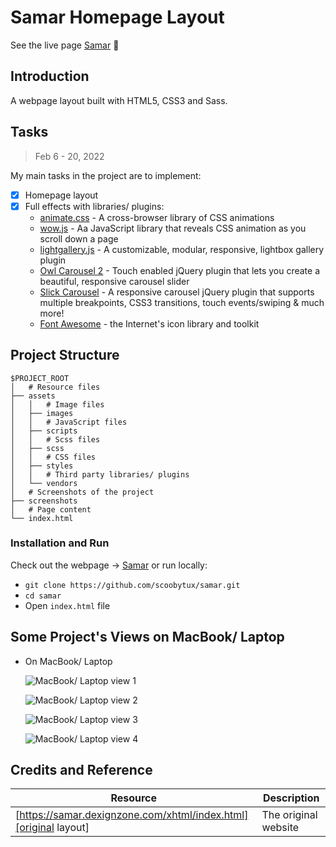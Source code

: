# Samar Homepage Layout

See the live page [Samar](https://scoobytux-samar.vercel.app/ "Samar") 🎀

## Introduction

A webpage layout built with HTML5, CSS3 and Sass.

## Tasks

> Feb 6 - 20, 2022

My main tasks in the project are to implement:

- [x] Homepage layout
- [x] Full effects with libraries/ plugins:
  - [animate.css](https://animate.style/ "animate.css") - A cross-browser library of CSS animations
  - [wow.js](https://wowjs.uk/ "wow.js") - Aa JavaScript library that reveals CSS animation as you scroll down a page
  - [lightgallery.js](https://www.lightgalleryjs.com/ "lightGallery.js") - A customizable, modular, responsive, lightbox gallery plugin
  - [Owl Carousel 2](https://owlcarousel2.github.io/OwlCarousel2/ "Owl Carousel 2") - Touch enabled jQuery plugin that lets you create a beautiful, responsive carousel slider
  - [Slick Carousel](http://kenwheeler.github.io/slick/ "Slick Carousel") - A responsive carousel jQuery plugin that supports multiple breakpoints, CSS3 transitions, touch events/swiping & much more!
  - [Font Awesome](https://fontawesome.com/ "Font Awesome") - the Internet's icon library and toolkit

## Project Structure

```
$PROJECT_ROOT
│   # Resource files
├── assets
│   │   # Image files
│   ├── images
│   │   # JavaScript files
│   ├── scripts
│   │   # Scss files
│   ├── scss
│   │   # CSS files
│   ├── styles
│   │   # Third party libraries/ plugins
│   └── vendors
│   # Screenshots of the project
├── screenshots
│   # Page content
└── index.html
```

### Installation and Run

Check out the webpage -> [Samar](https://scoobytux-samar.vercel.app/ "Samar") or run locally:

- `git clone https://github.com/scoobytux/samar.git`
- `cd samar`
- Open `index.html` file

## Some Project's Views on MacBook/ Laptop

- On MacBook/ Laptop

  ![MacBook/ Laptop view 1](screenshots/laptop-views-1.png)

  ![MacBook/ Laptop view 2](screenshots/laptop-views-2.png)

  ![MacBook/ Laptop view 3](screenshots/laptop-views-3.png)

  ![MacBook/ Laptop view 4](screenshots/laptop-views-4.png)

## Credits and Reference

| Resource                                                         | Description          |
| ---------------------------------------------------------------- | -------------------- |
| [https://samar.dexignzone.com/xhtml/index.html][original layout] | The original website |

[original layout]: https://samar.dexignzone.com/xhtml/index.html
